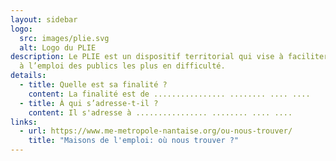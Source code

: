```yaml
---
layout: sidebar
logo:
  src: images/plie.svg
  alt: Logo du PLIE
description: Le PLIE est un dispositif territorial qui vise à faciliter l’accès
  à l’emploi des publics les plus en difficulté.
details:
  - title: Quelle est sa finalité ?
    content: La finalité est de ................ ........ .... ....
  - title: À qui s’adresse-t-il ?
    content: Il s'adresse à ................ ........ .... ....
links:
  - url: https://www.me-metropole-nantaise.org/ou-nous-trouver/
    title: "Maisons de l'emploi: où nous trouver ?"
---
```

